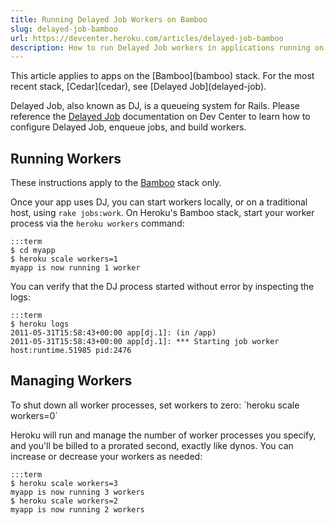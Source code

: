 ```yaml
---
title: Running Delayed Job Workers on Bamboo
slug: delayed-job-bamboo
url: https://devcenter.heroku.com/articles/delayed-job-bamboo
description: How to run Delayed Job workers in applications running on the Bamboo Heroku stack.
---
```


<div class="deprecated" markdown="1">This article applies to apps on the [Bamboo](bamboo) stack.  For the most recent stack, [Cedar](cedar), see [Delayed Job](delayed-job).</div>

Delayed Job, also known as DJ, is a queueing system for Rails.    Please reference the [Delayed Job](delayed-job) documentation on Dev Center to learn how to configure Delayed Job, enqueue jobs, and build workers.

Running Workers
-----------------

These instructions apply to the [Bamboo](bamboo) stack only.

Once your app uses DJ, you can start workers locally, or on a traditional host,
using `rake jobs:work`.  On Heroku's Bamboo stack, start your worker process via the `heroku
workers` command:

    :::term
    $ cd myapp
    $ heroku scale workers=1
    myapp is now running 1 worker

You can verify that the DJ process started without error by inspecting the
logs:

    :::term
    $ heroku logs
    2011-05-31T15:58:43+00:00 app[dj.1]: (in /app)
    2011-05-31T15:58:43+00:00 app[dj.1]: *** Starting job worker host:runtime.51985 pid:2476

Managing Workers
-----------------

<div class="callout" markdown="1">
To shut down all worker processes, set workers to zero: `heroku scale workers=0`
</div>

Heroku will run and manage the number of worker processes you specify, and
you'll be billed to a prorated second, exactly like dynos.  You can increase or decrease
your workers as needed:

    :::term
    $ heroku scale workers=3
    myapp is now running 3 workers
    $ heroku scale workers=2
    myapp is now running 2 workers
    
   
